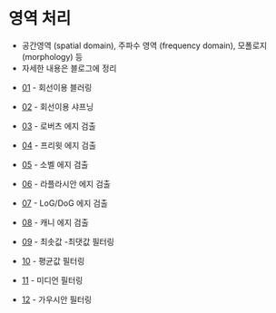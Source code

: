 # 영역 처리 

- 공간영역 (spatial domain), 주파수 영역 (frequency domain), 모폴로지 (morphology) 등
- 자세한 내용은 블로그에 정리

* [01](01.bluring.ipynb) - 회선이용 블러링

* [02](02.sharpening.ipynb) - 회선이용 샤프닝

* [03](03.edge_roberts.ipynb) - 로버츠 에지 검출

* [04](04.edge_prewitt.ipynb) - 프리윗 에지 검출

* [05](05.edge_sobel.ipynb) - 소벨 에지 검출

* [06](06.edge_laplacian.ipynb) - 라플라시안 에지 검출

* [07](07.edge_DOG.ipynb) - LoG/DoG 에지 검출

* [08](08.edge_canny.ipynb) - 캐니 에지 검출

* [09](09.filter_minmax.ipynb) - 최솟값 -최댓값 필터링

* [10](10.filter_average.ipynb) - 평균값 필터링

* [11](11.filter_median.ipynb) - 미디언 필터링

* [12](12.filter_gaussian.ipynb) - 가우시안 필터링

